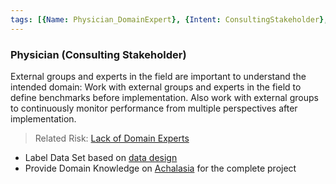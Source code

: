 ```yaml
---
tags: [{Name: Physician_DomainExpert}, {Intent: ConsultingStakeholder}, {Applicability: AIAct}, {Usage Example: default_highrisk}]
---
```


### Physician (Consulting Stakeholder)
External groups and experts in the field are important to understand the intended domain:
Work with external groups and experts in the field to define benchmarks before implementation. Also work with external groups to continuously monitor performance from multiple perspectives after implementation.

> Related Risk: [Lack of Domain Experts](../../../3_RiskManagement/5_DiversityNon-DiscriminationFairness/StakeholderParticipation/LackofDomainExperts_(TBE_Segmentation).md)


- Label Data Set based on [data design](../../../2_Lifecycle/1_Data/1_Acquisition/QG_DataDesignInput_(TBESegmentation).md)
- Provide Domain Knowledge on [Achalasia](../../Application/DomainKnowledge/Achalasia.md) for the complete project
